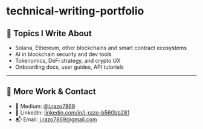 # technical-writing-portfolio


## 🧠 Topics I Write About
- Solana, Ethereum, other blockchains and smart contract ecosystems
- AI in blockchain security and dev tools
- Tokenomics, DeFi strategy, and crypto UX
- Onboarding docs, user guides, API tutorials

---

## 🔗 More Work & Contact

- 📰 Medium: [@j.razo7869](https://medium.com/@j.razo7869)
- 💼 LinkedIn: [linkedin.com/in/j-razo-b560bb281](https://www.linkedin.com/in/j-razo-b560bb281/)
- 📬 Email: j.razo7869@gmail.com
